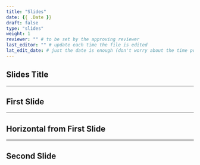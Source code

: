 ```yaml
---
title: "Slides"
date: {{ .Date }}
draft: false
type: "slides"
weight: 1
reviewer: "" # to be set by the approving reviewer
last_editor: "" # update each time the file is edited
lat_edit_date: # just the date is enough (don't worry about the time portion)
---
```


## Slides Title

---

## First Slide

___

## Horizontal from First Slide

---

## Second Slide